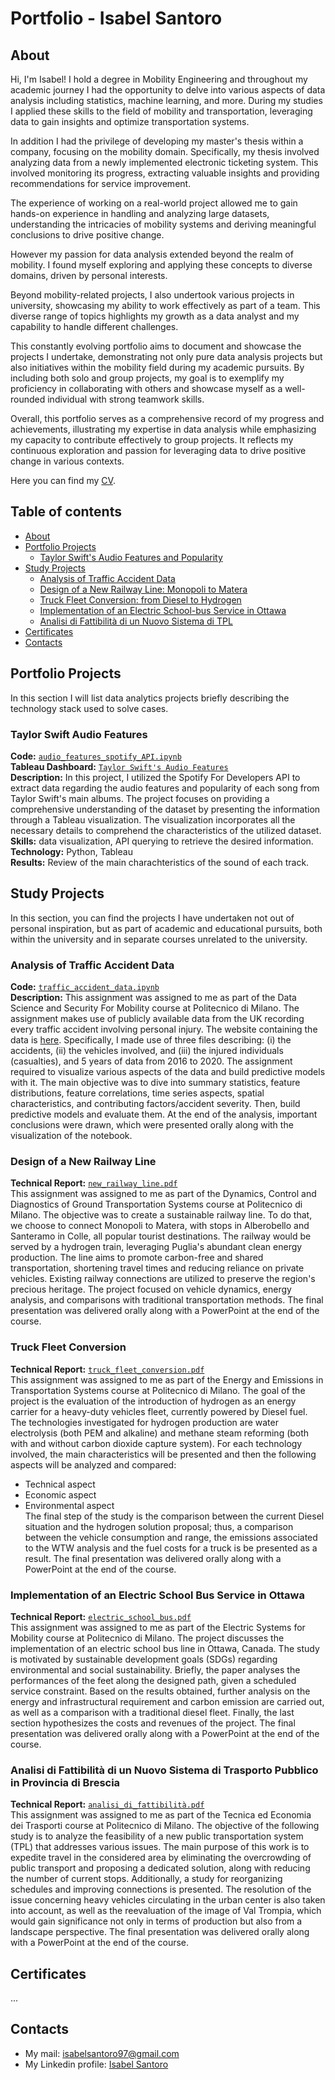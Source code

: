 # Portfolio - Isabel Santoro

## About
Hi, I'm Isabel! I hold a degree in Mobility Engineering and throughout my academic journey I had the opportunity to delve into various aspects of data analysis including statistics, machine learning, and more. During my studies I applied these skills to the field of mobility and transportation, leveraging data to gain insights and optimize transportation systems.

In addition I had the privilege of developing my master's thesis within a company, focusing on the mobility domain. Specifically, my thesis involved analyzing data from a newly implemented electronic ticketing system. This involved monitoring its progress, extracting valuable insights and providing recommendations for service improvement.

The experience of working on a real-world project allowed me to gain hands-on experience in handling and analyzing large datasets, understanding the intricacies of mobility systems and deriving meaningful conclusions to drive positive change.

However my passion for data analysis extended beyond the realm of mobility. I found myself exploring and applying these concepts to diverse domains, driven by personal interests. 

Beyond mobility-related projects, I also undertook various projects in university, showcasing my ability to work effectively as part of a team. This diverse range of topics highlights my growth as a data analyst and my capability to handle different challenges.

This constantly evolving portfolio aims to document and showcase the projects I undertake, demonstrating not only pure data analysis projects but also initiatives within the mobility field during my academic pursuits. By including both solo and group projects, my goal is to exemplify my proficiency in collaborating with others and showcase myself as a well-rounded individual with strong teamwork skills.

Overall, this portfolio serves as a comprehensive record of my progress and achievements, illustrating my expertise in data analysis while emphasizing my capacity to contribute effectively to group projects. It reflects my continuous exploration and passion for leveraging data to drive positive change in various contexts.

Here you can find my [CV](https://github.com/isabelsantoro/Data-Analysis-Portfolio/blob/0525d158fade98e82b3567385b4217422f0624ea/Isabel%20Santoro%20-%20CV.pdf).
  

## Table of contents
- [About](#about)
- [Portfolio Projects](#portfolio-projects)
	+ [Taylor Swift's Audio Features and Popularity](#Taylor-Swift-Audio-Features)
- [Study Projects](#study-projects)   
	+ [Analysis of Traffic Accident Data](#Analysis-of-Traffic-Accident-Data)
	+ [Design of a New Railway Line: Monopoli to Matera](#Design-of-a-New-Railway-Line-Monopoli-to-Matera)
 	+ [Truck Fleet Conversion: from Diesel to Hydrogen](#Truck-Fleet-Conversion)
  	+ [Implementation of an Electric School-bus Service in Ottawa](#Implementation-of-an-Electric-School-Bus-Service-in-Ottawa)
  	+ [Analisi di Fattibilità di un Nuovo Sistema di TPL](#Analisi-di-Fattibilità-di-un-Nuovo-Sistema-di-Trasporto-Pubblico-in-Provincia-di-Brescia)
- [Certificates](#certificates)
- [Contacts](#contacts)

## Portfolio Projects
In this section I will list data analytics projects briefly describing the technology stack used to solve cases.

### Taylor Swift Audio Features
**Code:** [`audio_features_spotify_API.ipynb`](https://github.com/isabelsantoro/Data-Analysis-Portfolio/blob/86aeeebce939ea09df11f275cc62bfb6f7305688/audio_features_spotify_API.ipynb)  
**Tableau Dashboard:** [`Taylor Swift's Audio Features`](https://public.tableau.com/app/profile/isabel.santoro/viz/TaylorSwiftsAudioFeatures/Dashboard)   
**Description:** In this project, I utilized the Spotify For Developers API to extract data regarding the audio features and popularity of each song from Taylor Swift's main albums. The project focuses on providing a comprehensive understanding of the dataset by presenting the information through a Tableau visualization. The visualization incorporates all the necessary details to comprehend the characteristics of the utilized dataset.  
**Skills:** data visualization, API querying to retrieve the desired information.  
**Technology:** Python, Tableau  
**Results:** Review of the main charachteristics of the sound of each track.  

## Study Projects
In this section, you can find the projects I have undertaken not out of personal inspiration, but as part of academic and educational pursuits, both within the university and in separate courses unrelated to the university.  

### Analysis of Traffic Accident Data
**Code:** [`traffic_accident_data.ipynb`](https://github.com/isabelsantoro/Data-Analysis-Portfolio/blob/65478e30f812c45835add274a203562e16e9a731/traffic_accident_data.ipynb)  
**Description:** This assignment was assigned to me as part of the Data Science and Security For Mobility course at Politecnico di Milano. The assignment makes use of publicly available data from the UK recording every traffic accident involving personal injury. The website containing the data is [here](https://data.gov.uk/dataset/cb7ae6f0-4be6-4935-9277-47e5ce24a11f/road-safety-data).
Specifically, I made use of three files describing: (i) the accidents, (ii) the vehicles involved, and (iii) the injured individuals (casualties), and 5 years of data from 2016 to 2020. The assignment required to visualize various aspects of the data and build predictive models with it. The main objective was to dive into summary statistics, feature distributions, feature correlations, time series aspects, spatial characteristics, and contributing factors/accident severity. Then, build predictive models and evaluate them. At the end of the analysis, important conclusions were drawn, which were presented orally along with the visualization of the notebook.

### Design of a New Railway Line
**Technical Report:** [`new_railway_line.pdf`](https://github.com/isabelsantoro/Data-Analysis-Portfolio/blob/d7246eb91c40b72289b69ddaf96c9a24e262a325/new_railway_line.pdf)  
This assignment was assigned to me as part of the Dynamics, Control and Diagnostics of Ground Transportation Systems course at Politecnico di Milano.
The objective was to create a sustainable railway line. To do that, we choose to connect Monopoli to Matera, with stops in Alberobello and Santeramo in Colle, all popular tourist destinations. The railway would be served by a hydrogen train, leveraging Puglia's abundant clean energy production. The line aims to promote carbon-free and shared transportation, shortening travel times and reducing reliance on private vehicles. Existing railway connections are utilized to preserve the region's precious heritage. The project focused on vehicle dynamics, energy analysis, and comparisons with traditional transportation methods. The final presentation was delivered orally along with a PowerPoint at the end of the course.

### Truck Fleet Conversion
**Technical Report:** [`truck_fleet_conversion.pdf`](https://github.com/isabelsantoro/Data-Analysis-Portfolio/blob/a3d609c89e513153660a69e954eccb09aa6b0b4c/truck_fleet_conversion.pdf)  
This assignment was assigned to me as part of the Energy and Emissions in Transportation Systems course at Politecnico di Milano.
The goal of the project is the evaluation of the introduction of hydrogen as an energy carrier for a heavy-duty vehicles fleet, currently powered by Diesel fuel.  
The technologies investigated for hydrogen production are water electrolysis (both PEM and alkaline) and methane steam reforming (both with and without carbon dioxide capture system).
For each technology involved, the main characteristics will be presented and then the following aspects will be analyzed and compared:
- Technical aspect
- Economic aspect
- Environmental aspect  
The final step of the study is the comparison between the current Diesel situation and the hydrogen solution proposal; thus, a comparison between the vehicle consumption and range, the emissions associated to the WTW analysis and the fuel costs for a truck is be presented as a result.
The final presentation was delivered orally along with a PowerPoint at the end of the course.

### Implementation of an Electric School Bus Service in Ottawa
**Technical Report:** [`electric_school_bus.pdf`](https://github.com/isabelsantoro/Data-Analysis-Portfolio/blob/4a7bb5dcb73467c0c3f818b3cd4c978dee31c315/electric_school_bus.pdf)  
This assignment was assigned to me as part of the Electric Systems for Mobility course at Politecnico di Milano.
The project discusses the implementation of an electric school bus line in Ottawa, Canada. The study is motivated by sustainable development goals (SDGs) regarding environmental and social sustainability.
Briefly, the paper analyses the performances of the feet along the designed path, given a scheduled service constraint. Based on the results obtained, further analysis on the energy and infrastructural requirement and carbon emission are carried out, as well as a comparison with a traditional diesel fleet. Finally, the last section hypothesizes the costs and revenues of the project. The final presentation was delivered orally along with a PowerPoint at the end of the course.

### Analisi di Fattibilità di un Nuovo Sistema di Trasporto Pubblico in Provincia di Brescia
**Technical Report:** [`analisi_di_fattibilità.pdf`](https://github.com/isabelsantoro/Data-Analysis-Portfolio/blob/825f09fdbb79a8b872268f186bb0311efde3f498/analisi_di_fattibilita%CC%80.pdf)  
This assignment was assigned to me as part of the Tecnica ed Economia dei Trasporti course at Politecnico di Milano.
The objective of the following study is to analyze the feasibility of a new public transportation system (TPL) that addresses various issues. The main purpose of this work is to expedite travel in the considered area by eliminating the overcrowding of public transport and proposing a dedicated solution, along with reducing the number of current stops.
Additionally, a study for reorganizing schedules and improving connections is presented. The resolution of the issue concerning heavy vehicles circulating in the urban center is also taken into account, as well as the reevaluation of the image of Val Trompia, which would gain significance not only in terms of production but also from a landscape perspective. The final presentation was delivered orally along with a PowerPoint at the end of the course.


## Certificates
...

## Contacts
- My mail: isabelsantoro97@gmail.com
- My Linkedin profile: [Isabel Santoro](https://www.linkedin.com/in/isabel-santoro/)
